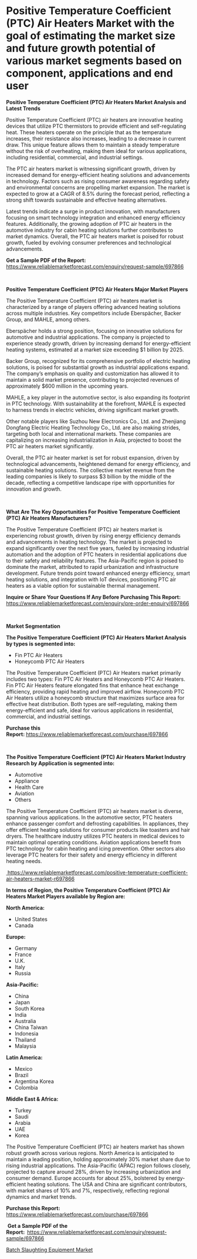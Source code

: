 <p><h1>Positive Temperature Coefficient (PTC) Air Heaters Market with the goal of estimating the market size and future growth potential of various market segments based on component, applications and end user</h1></p><p><strong>Positive Temperature Coefficient (PTC) Air Heaters Market Analysis and Latest Trends</strong></p>
<p><p>Positive Temperature Coefficient (PTC) air heaters are innovative heating devices that utilize PTC thermistors to provide efficient and self-regulating heat. These heaters operate on the principle that as the temperature increases, their resistance also increases, leading to a decrease in current draw. This unique feature allows them to maintain a steady temperature without the risk of overheating, making them ideal for various applications, including residential, commercial, and industrial settings.</p><p>The PTC air heaters market is witnessing significant growth, driven by increased demand for energy-efficient heating solutions and advancements in technology. Factors such as rising consumer awareness regarding safety and environmental concerns are propelling market expansion. The market is expected to grow at a CAGR of 8.5% during the forecast period, reflecting a strong shift towards sustainable and effective heating alternatives. </p><p>Latest trends indicate a surge in product innovation, with manufacturers focusing on smart technology integration and enhanced energy efficiency features. Additionally, the growing adoption of PTC air heaters in the automotive industry for cabin heating solutions further contributes to market dynamics. Overall, the PTC air heaters market is poised for robust growth, fueled by evolving consumer preferences and technological advancements.</p></p>
<p><strong>Get a Sample PDF of the Report:&nbsp;</strong> <a href="https://www.reliablemarketforecast.com/enquiry/request-sample/697866?utm_campaign=3527&utm_medium=2&utm_source=Github&utm_content=ia&utm_term=11042025&utm_id=positive-temperature-coefficient-ptc-air-heaters">https://www.reliablemarketforecast.com/enquiry/request-sample/697866</a></p>
<p>&nbsp;</p>
<p><strong>Positive Temperature Coefficient (PTC) Air Heaters Major Market Players</strong></p>
<p><p>The Positive Temperature Coefficient (PTC) air heaters market is characterized by a range of players offering advanced heating solutions across multiple industries. Key competitors include Eberspächer, Backer Group, and MAHLE, among others.</p><p>Eberspächer holds a strong position, focusing on innovative solutions for automotive and industrial applications. The company is projected to experience steady growth, driven by increasing demand for energy-efficient heating systems, estimated at a market size exceeding $1 billion by 2025.</p><p>Backer Group, recognized for its comprehensive portfolio of electric heating solutions, is poised for substantial growth as industrial applications expand. The company’s emphasis on quality and customization has allowed it to maintain a solid market presence, contributing to projected revenues of approximately $600 million in the upcoming years.</p><p>MAHLE, a key player in the automotive sector, is also expanding its footprint in PTC technology. With sustainability at the forefront, MAHLE is expected to harness trends in electric vehicles, driving significant market growth.</p><p>Other notable players like Suzhou New Electronics Co., Ltd. and Zhenjiang Dongfang Electric Heating Technology Co., Ltd. are also making strides, targeting both local and international markets. These companies are capitalizing on increasing industrialization in Asia, projected to boost the PTC air heaters market significantly.</p><p>Overall, the PTC air heater market is set for robust expansion, driven by technological advancements, heightened demand for energy efficiency, and sustainable heating solutions. The collective market revenue from the leading companies is likely to surpass $3 billion by the middle of the decade, reflecting a competitive landscape ripe with opportunities for innovation and growth.</p></p>
<p>&nbsp;</p>
<p><strong>What Are The Key Opportunities For Positive Temperature Coefficient (PTC) Air Heaters Manufacturers?</strong></p>
<p><p>The Positive Temperature Coefficient (PTC) air heaters market is experiencing robust growth, driven by rising energy efficiency demands and advancements in heating technology. The market is projected to expand significantly over the next five years, fueled by increasing industrial automation and the adoption of PTC heaters in residential applications due to their safety and reliability features. The Asia-Pacific region is poised to dominate the market, attributed to rapid urbanization and infrastructure development. Future trends point toward enhanced energy efficiency, smart heating solutions, and integration with IoT devices, positioning PTC air heaters as a viable option for sustainable thermal management.</p></p>
<p><strong>Inquire or Share Your Questions If Any Before Purchasing This Report:</strong> <a href="https://www.reliablemarketforecast.com/enquiry/pre-order-enquiry/697866?utm_campaign=3527&utm_medium=2&utm_source=Github&utm_content=ia&utm_term=11042025&utm_id=positive-temperature-coefficient-ptc-air-heaters">https://www.reliablemarketforecast.com/enquiry/pre-order-enquiry/697866</a></p>
<p>&nbsp;</p>
<p><strong>Market Segmentation</strong></p>
<p><strong>The Positive Temperature Coefficient (PTC) Air Heaters Market Analysis by types is segmented into:</strong></p>
<p><ul><li>Fin PTC Air Heaters</li><li>Honeycomb PTC Air Heaters</li></ul></p>
<p><p>The Positive Temperature Coefficient (PTC) Air Heaters market primarily includes two types: Fin PTC Air Heaters and Honeycomb PTC Air Heaters. Fin PTC Air Heaters feature elongated fins that enhance heat exchange efficiency, providing rapid heating and improved airflow. Honeycomb PTC Air Heaters utilize a honeycomb structure that maximizes surface area for effective heat distribution. Both types are self-regulating, making them energy-efficient and safe, ideal for various applications in residential, commercial, and industrial settings.</p></p>
<p><strong>Purchase this Report:&nbsp;</strong><a href="https://www.reliablemarketforecast.com/purchase/697866?utm_campaign=3527&utm_medium=2&utm_source=Github&utm_content=ia&utm_term=11042025&utm_id=positive-temperature-coefficient-ptc-air-heaters">https://www.reliablemarketforecast.com/purchase/697866</a></p>
<p>&nbsp;</p>
<p><strong>The Positive Temperature Coefficient (PTC) Air Heaters Market Industry Research by Application is segmented into:</strong></p>
<p><ul><li>Automotive</li><li>Appliance</li><li>Health Care</li><li>Aviation</li><li>Others</li></ul></p>
<p><p>The Positive Temperature Coefficient (PTC) air heaters market is diverse, spanning various applications. In the automotive sector, PTC heaters enhance passenger comfort and defrosting capabilities. In appliances, they offer efficient heating solutions for consumer products like toasters and hair dryers. The healthcare industry utilizes PTC heaters in medical devices to maintain optimal operating conditions. Aviation applications benefit from PTC technology for cabin heating and icing prevention. Other sectors also leverage PTC heaters for their safety and energy efficiency in different heating needs.</p></p>
<p><a href="https://www.reliablemarketforecast.com/positive-temperature-coefficient-air-heaters-market-r697866?utm_campaign=3527&utm_medium=2&utm_source=Github&utm_content=ia&utm_term=11042025&utm_id=positive-temperature-coefficient-ptc-air-heaters">&nbsp;https://www.reliablemarketforecast.com/positive-temperature-coefficient-air-heaters-market-r697866</a></p>
<p><strong>In terms of Region, the Positive Temperature Coefficient (PTC) Air Heaters Market Players available by Region are:</strong></p>
<p>
    <p> <strong> North America: </strong>
        <ul>
            <li>United States</li>
            <li>Canada</li>
        </ul>
        </p> 
    <p> <strong> Europe: </strong>
        <ul>
            <li>Germany</li>
            <li>France</li>
            <li>U.K.</li>
            <li>Italy</li>
            <li>Russia</li>
        </ul>
        </p> 
    <p> <strong> Asia-Pacific: </strong>
        <ul>
            <li>China</li>
            <li>Japan</li>
            <li>South Korea</li>
            <li>India</li>
            <li>Australia</li>
            <li>China Taiwan</li>
            <li>Indonesia</li>
            <li>Thailand</li>
            <li>Malaysia</li>
        </ul>
        </p> 
    <p> <strong> Latin America: </strong>
        <ul>
            <li>Mexico</li>
            <li>Brazil</li>
            <li>Argentina Korea</li>
            <li>Colombia</li>
        </ul>
        </p> 
    <p> <strong> Middle East & Africa: </strong>
        <ul>
            <li>Turkey</li>
            <li>Saudi</li>
            <li>Arabia</li>
            <li>UAE</li>
            <li>Korea</li>
        </ul>
    </p>
    </p>
<p><p>The Positive Temperature Coefficient (PTC) air heaters market has shown robust growth across various regions. North America is anticipated to maintain a leading position, holding approximately 30% market share due to rising industrial applications. The Asia-Pacific (APAC) region follows closely, projected to capture around 28%, driven by increasing urbanization and consumer demand. Europe accounts for about 25%, bolstered by energy-efficient heating solutions. The USA and China are significant contributors, with market shares of 10% and 7%, respectively, reflecting regional dynamics and market trends.</p></p>
<p><strong>Purchase this Report: </strong><a href="https://www.reliablemarketforecast.com/purchase/697866?utm_campaign=3527&utm_medium=2&utm_source=Github&utm_content=ia&utm_term=11042025&utm_id=positive-temperature-coefficient-ptc-air-heaters">https://www.reliablemarketforecast.com/purchase/697866</a></p>
<p>&nbsp;<strong>Get a Sample PDF of the Report:&nbsp;&nbsp;</strong><a href="https://www.reliablemarketforecast.com/enquiry/request-sample/697866?utm_campaign=3527&utm_medium=2&utm_source=Github&utm_content=ia&utm_term=11042025&utm_id=positive-temperature-coefficient-ptc-air-heaters">https://www.reliablemarketforecast.com/enquiry/request-sample/697866</a></p>
<p><strong></strong></p>
<p><p><a href="https://github.com/lelkohydesyj/Market-Research-Report-List-1/blob/main/batch-slaughting-equipment-market.md?utm_campaign=3527&utm_medium=2&utm_source=Github&utm_content=ia&utm_term=11042025&utm_id=positive-temperature-coefficient-ptc-air-heaters">Batch Slaughting Equipment Market</a></p></p>